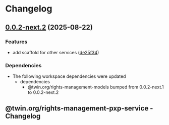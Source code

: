 # Changelog

## [0.0.2-next.2](https://github.com/twinfoundation/rights-management/compare/rights-management-pxp-service-v0.0.2-next.1...rights-management-pxp-service-v0.0.2-next.2) (2025-08-22)


### Features

* add scaffold for other services ([de25f34](https://github.com/twinfoundation/rights-management/commit/de25f34c40fb65b6d73df98965ea4e368019da84))


### Dependencies

* The following workspace dependencies were updated
  * dependencies
    * @twin.org/rights-management-models bumped from 0.0.2-next.1 to 0.0.2-next.2

## @twin.org/rights-management-pxp-service - Changelog
